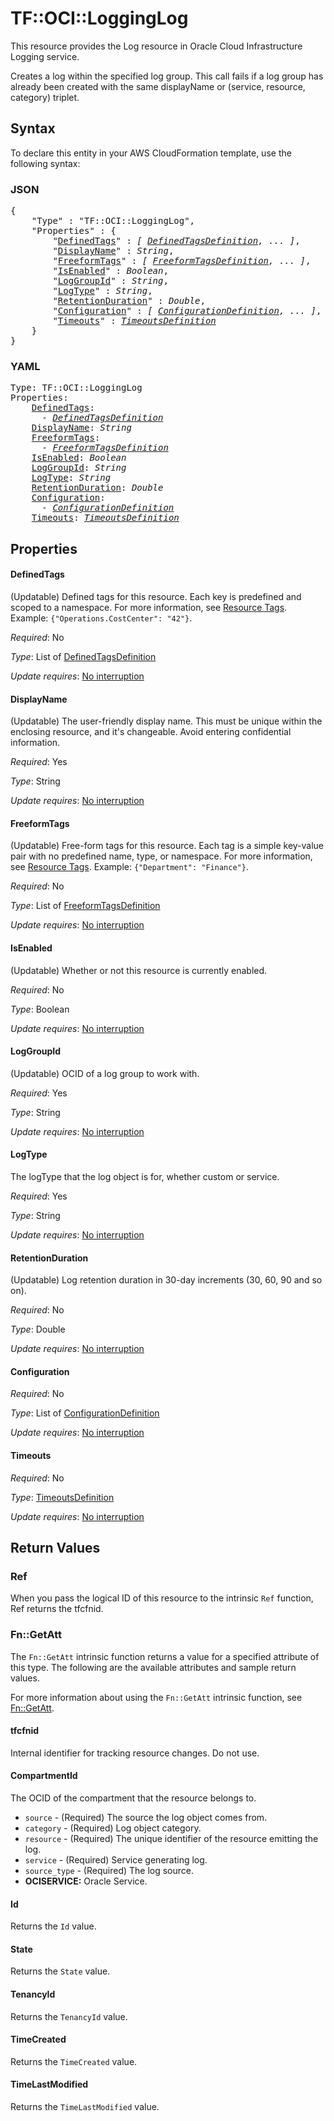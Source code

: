 # TF::OCI::LoggingLog

This resource provides the Log resource in Oracle Cloud Infrastructure Logging service.

Creates a log within the specified log group. This call fails if a log group has already been created
with the same displayName or (service, resource, category) triplet.

## Syntax

To declare this entity in your AWS CloudFormation template, use the following syntax:

### JSON

<pre>
{
    "Type" : "TF::OCI::LoggingLog",
    "Properties" : {
        "<a href="#definedtags" title="DefinedTags">DefinedTags</a>" : <i>[ <a href="definedtagsdefinition.md">DefinedTagsDefinition</a>, ... ]</i>,
        "<a href="#displayname" title="DisplayName">DisplayName</a>" : <i>String</i>,
        "<a href="#freeformtags" title="FreeformTags">FreeformTags</a>" : <i>[ <a href="freeformtagsdefinition.md">FreeformTagsDefinition</a>, ... ]</i>,
        "<a href="#isenabled" title="IsEnabled">IsEnabled</a>" : <i>Boolean</i>,
        "<a href="#loggroupid" title="LogGroupId">LogGroupId</a>" : <i>String</i>,
        "<a href="#logtype" title="LogType">LogType</a>" : <i>String</i>,
        "<a href="#retentionduration" title="RetentionDuration">RetentionDuration</a>" : <i>Double</i>,
        "<a href="#configuration" title="Configuration">Configuration</a>" : <i>[ <a href="configurationdefinition.md">ConfigurationDefinition</a>, ... ]</i>,
        "<a href="#timeouts" title="Timeouts">Timeouts</a>" : <i><a href="timeoutsdefinition.md">TimeoutsDefinition</a></i>
    }
}
</pre>

### YAML

<pre>
Type: TF::OCI::LoggingLog
Properties:
    <a href="#definedtags" title="DefinedTags">DefinedTags</a>: <i>
      - <a href="definedtagsdefinition.md">DefinedTagsDefinition</a></i>
    <a href="#displayname" title="DisplayName">DisplayName</a>: <i>String</i>
    <a href="#freeformtags" title="FreeformTags">FreeformTags</a>: <i>
      - <a href="freeformtagsdefinition.md">FreeformTagsDefinition</a></i>
    <a href="#isenabled" title="IsEnabled">IsEnabled</a>: <i>Boolean</i>
    <a href="#loggroupid" title="LogGroupId">LogGroupId</a>: <i>String</i>
    <a href="#logtype" title="LogType">LogType</a>: <i>String</i>
    <a href="#retentionduration" title="RetentionDuration">RetentionDuration</a>: <i>Double</i>
    <a href="#configuration" title="Configuration">Configuration</a>: <i>
      - <a href="configurationdefinition.md">ConfigurationDefinition</a></i>
    <a href="#timeouts" title="Timeouts">Timeouts</a>: <i><a href="timeoutsdefinition.md">TimeoutsDefinition</a></i>
</pre>

## Properties

#### DefinedTags

(Updatable) Defined tags for this resource. Each key is predefined and scoped to a namespace. For more information, see [Resource Tags](https://docs.cloud.oracle.com/iaas/Content/General/Concepts/resourcetags.htm).  Example: `{"Operations.CostCenter": "42"}`.

_Required_: No

_Type_: List of <a href="definedtagsdefinition.md">DefinedTagsDefinition</a>

_Update requires_: [No interruption](https://docs.aws.amazon.com/AWSCloudFormation/latest/UserGuide/using-cfn-updating-stacks-update-behaviors.html#update-no-interrupt)

#### DisplayName

(Updatable) The user-friendly display name. This must be unique within the enclosing resource, and it's changeable. Avoid entering confidential information.

_Required_: Yes

_Type_: String

_Update requires_: [No interruption](https://docs.aws.amazon.com/AWSCloudFormation/latest/UserGuide/using-cfn-updating-stacks-update-behaviors.html#update-no-interrupt)

#### FreeformTags

(Updatable) Free-form tags for this resource. Each tag is a simple key-value pair with no predefined name, type, or namespace. For more information, see [Resource Tags](https://docs.cloud.oracle.com/iaas/Content/General/Concepts/resourcetags.htm). Example: `{"Department": "Finance"}`.

_Required_: No

_Type_: List of <a href="freeformtagsdefinition.md">FreeformTagsDefinition</a>

_Update requires_: [No interruption](https://docs.aws.amazon.com/AWSCloudFormation/latest/UserGuide/using-cfn-updating-stacks-update-behaviors.html#update-no-interrupt)

#### IsEnabled

(Updatable) Whether or not this resource is currently enabled.

_Required_: No

_Type_: Boolean

_Update requires_: [No interruption](https://docs.aws.amazon.com/AWSCloudFormation/latest/UserGuide/using-cfn-updating-stacks-update-behaviors.html#update-no-interrupt)

#### LogGroupId

(Updatable) OCID of a log group to work with.

_Required_: Yes

_Type_: String

_Update requires_: [No interruption](https://docs.aws.amazon.com/AWSCloudFormation/latest/UserGuide/using-cfn-updating-stacks-update-behaviors.html#update-no-interrupt)

#### LogType

The logType that the log object is for, whether custom or service.

_Required_: Yes

_Type_: String

_Update requires_: [No interruption](https://docs.aws.amazon.com/AWSCloudFormation/latest/UserGuide/using-cfn-updating-stacks-update-behaviors.html#update-no-interrupt)

#### RetentionDuration

(Updatable) Log retention duration in 30-day increments (30, 60, 90 and so on).

_Required_: No

_Type_: Double

_Update requires_: [No interruption](https://docs.aws.amazon.com/AWSCloudFormation/latest/UserGuide/using-cfn-updating-stacks-update-behaviors.html#update-no-interrupt)

#### Configuration

_Required_: No

_Type_: List of <a href="configurationdefinition.md">ConfigurationDefinition</a>

_Update requires_: [No interruption](https://docs.aws.amazon.com/AWSCloudFormation/latest/UserGuide/using-cfn-updating-stacks-update-behaviors.html#update-no-interrupt)

#### Timeouts

_Required_: No

_Type_: <a href="timeoutsdefinition.md">TimeoutsDefinition</a>

_Update requires_: [No interruption](https://docs.aws.amazon.com/AWSCloudFormation/latest/UserGuide/using-cfn-updating-stacks-update-behaviors.html#update-no-interrupt)

## Return Values

### Ref

When you pass the logical ID of this resource to the intrinsic `Ref` function, Ref returns the tfcfnid.

### Fn::GetAtt

The `Fn::GetAtt` intrinsic function returns a value for a specified attribute of this type. The following are the available attributes and sample return values.

For more information about using the `Fn::GetAtt` intrinsic function, see [Fn::GetAtt](https://docs.aws.amazon.com/AWSCloudFormation/latest/UserGuide/intrinsic-function-reference-getatt.html).

#### tfcfnid

Internal identifier for tracking resource changes. Do not use.

#### CompartmentId

The OCID of the compartment that the resource belongs to.
* `source` - (Required) The source the log object comes from.
* `category` - (Required) Log object category.
* `resource` - (Required) The unique identifier of the resource emitting the log.
* `service` - (Required) Service generating log.
* `source_type` - (Required) The log source.
* **OCISERVICE:** Oracle Service.

#### Id

Returns the <code>Id</code> value.

#### State

Returns the <code>State</code> value.

#### TenancyId

Returns the <code>TenancyId</code> value.

#### TimeCreated

Returns the <code>TimeCreated</code> value.

#### TimeLastModified

Returns the <code>TimeLastModified</code> value.

